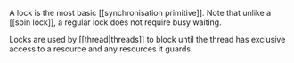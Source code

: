 A lock is the most basic [[synchronisation primitive]]. Note that unlike a [[spin lock]], a regular lock does not require busy waiting.

Locks are used by [[thread|threads]] to block until the thread has exclusive access to a resource and any resources it guards.
